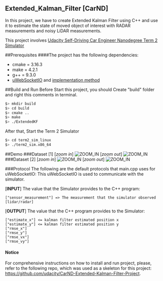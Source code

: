 ## Extended_Kalman_Filter [CarND]

In this project, we have to create Extended Kalman Filter using C++ and use it to estimate the state of moved object of interest with RADAR measurements and noisy LiDAR measurements.

This project involves [Udacity Self-Driving Car Engineer Nanodegree Term 2 Simulator](https://github.com/udacity/self-driving-car-sim/releases)

##Prerequisites
####The project has the following dependencies:
* cmake = 3.16.3
* make = 4.2.1
* g++ = 9.3.0
* [uWebSocketIO](https://github.com/uWebSockets/uWebSockets) and [implementation method](https://github.com/udacity/CarND-Path-Planning-Project/blob/master/install-ubuntu.sh)

##Build and Run
Before Start this project, you should Create "build" folder and right this comments in terminal.

```bash
$> mkdir build
$> cd build
$> cmake ..
$> make
$> ./ExtendedKF
```
After that, Start the Term 2 Simulator
```bash
$> cd term2_sim_linux
$> ./term2_sim.x86_64
```
##Demo
###Dataset [1]
[*zoom in*]
![ZOOM_IN](result_data/Dataset1_zoom_in.gif)
[*zoom out*]
![ZOOM_IN](result_data/Dataset1_zoom_out.gif)
###Dataset [2]
[*zoom in*]
![ZOOM_IN](result_data/Dataset2_zoom_in.gif)
[*zoom out*]
![ZOOM_IN](result_data/Dataset2_zoom_out.gif)

###Protocol
The following are the default protocols that main.cpp uses for uWebSocketIO: This uWebSocketIO is used to communicate with the simulator.

[**INPUT**]
The value that the Simulator provides to the C++ program:
```
["sensor_measurement"] => The measurement that the simulator observed [lidar/radar]
```
[**OUTPUT**]
The value that the C++ program provides to the Simulator:
```
["estimate_x"] <= kalman filter estimated position x
["estimate_y"] <= kalman filter estimated position y
["rmse_x"]
["rmse_y"]
["rmse_vx"]
["rmse_vy"]
```

#### Notice
For comprehensive instructions on how to install and run project, please, refer to the following repo, which was used as a skeleton for this project: https://github.com/udacity/CarND-Extended-Kalman-Filter-Project.

